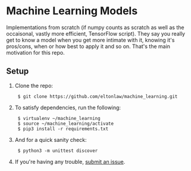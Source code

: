 # Machine Learning Models

Implementations from scratch (if numpy counts as scratch as well as the occaisonal, vastly more efficient, TensorFlow script). They say you really get to know a model when you get more intimate with it, knowing it's pros/cons, when or how best to apply it and so on. That's the main motivation for this repo.

## Setup

1. Clone the repo:
	
		$ git clone https://github.com/eltonlaw/machine_learning.git

2. To satisfy dependencies, run the following:

		$ virtualenv ~/machine_learning
		$ source ~/machine_learning/activate
		$ pip3 install -r requirements.txt

3. And for a quick sanity check:

		$ python3 -m unittest discover 

4. If you're having any trouble, [submit an issue](https://github.com/eltonlaw/machine_learning/issues).

<!-- Accuracy Scores (Setup a table showing top-1, top-5 errors etc. for each implemented model)-->




